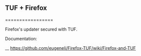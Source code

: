 ## TUF + Firefox
=================

Firefox's updater secured with TUF.

Documentation:

__ https://github.com/eugeneli/Firefox-TUF/wiki/Firefox-and-TUF